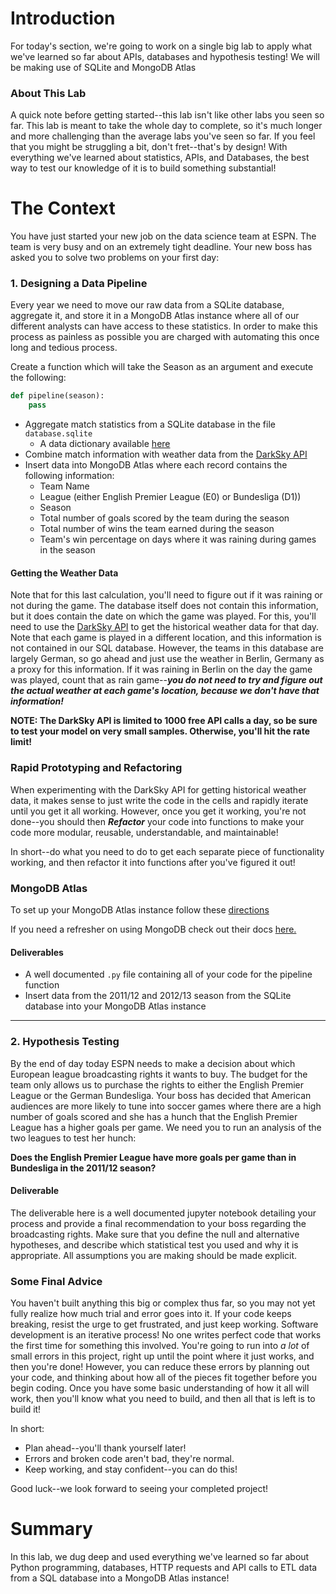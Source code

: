 
# Introduction

For today's section, we're going to work on a single big lab to apply what we've learned so far about APIs, databases and hypothesis testing! We will be making use of SQLite and MongoDB Atlas

### About This Lab

A quick note before getting started--this lab isn't like other labs you seen so far. This lab is meant to take the whole day to complete, so it's much longer and more challenging than the average labs you've seen so far. If you feel that you might be struggling a bit, don't fret--that's by design! With everything we've learned about statistics, APIs, and Databases, the best way to test our knowledge of it is to build something substantial!

# The Context

You have just started your new job on the data science team at ESPN. The team is very busy and on an extremely tight deadline. Your new boss has asked you to solve two problems on your first day:


### 1. Designing a Data Pipeline
Every year we need to move our raw data from a SQLite database, aggregate it, and store it in a MongoDB Atlas instance where all of our different analysts can have access to these statistics. In order to make this process as painless as possible you are charged with automating this once long and tedious process.

Create a function which will take the Season as an argument and execute the following:
```python
def pipeline(season):
    pass
```
* Aggregate match statistics from a SQLite database in the file `database.sqlite`
    * A data dictionary available [here](https://www.kaggle.com/laudanum/footballdelphi)
* Combine match information with weather data from the [DarkSky API](https://darksky.net/dev)
* Insert data into MongoDB Atlas where each record contains the following information:
   * Team Name
   * League (either English Premier League (E0) or Bundesliga (D1))
   * Season
   * Total number of goals scored by the team during the season
   * Total number of wins the team earned during the season
   * Team's win percentage on days where it was raining during games in the season

#### Getting the Weather Data

Note that for this last calculation, you'll need to figure out if it was raining or not during the game. The database itself does not contain this information, but it does contain the date on which the game was played. For this, you'll need to use the [DarkSky API](https://darksky.net/dev) to get the historical weather data for that day. Note that each game is played in a different location, and this information is not contained in our SQL database. However, the teams in this database are largely German, so go ahead and just use the weather in Berlin, Germany as a proxy for this information. If it was raining in Berlin on the day the game was played, count that as rain game--**_you do not need to try and figure out the actual weather at each game's location, because we don't have that information!_**

**NOTE: The DarkSky API is limited to 1000 free API calls a day, so be sure to test your model on very small samples. Otherwise, you'll hit the rate limit!**

### Rapid Prototyping and Refactoring

When experimenting with the DarkSky API for getting historical weather data, it makes sense to just write the code in the cells and rapidly iterate until you get it all working. However, once you get it working, you're not done--you should then **_Refactor_** your code into functions to make your code more modular, reusable, understandable, and maintainable!

In short--do what you need to do to get each separate piece of functionality working, and then refactor it into functions after you've figured it out!

### MongoDB Atlas

To set up your MongoDB Atlas instance follow these [directions](https://docs.google.com/document/d/1ghOi6jd0Nw4jOOOevuUpncuRAEOdEEC28NUI0pqUyFA/edit)

If you need a refresher on using MongoDB check out their docs [here.](https://api.mongodb.com/python/current/tutorial.html)

#### Deliverables
- A well documented `.py` file containing all of your code for the pipeline function
- Insert data from the 2011/12 and 2012/13 season from the SQLite database into your MongoDB Atlas instance

----------------------------------------------------------------------------------------------------

### 2. Hypothesis Testing
By the end of day today ESPN needs to make a decision about which European league broadcasting rights it wants to buy. The budget for the team only allows us to purchase the rights to either the English Premier League or the German Bundesliga. Your boss has decided that American audiences are more likely to tune into soccer games where there are a high number of goals scored and she has a hunch that the English Premier League has a higher goals per game. We need you to run an analysis of the two leagues to test her hunch:

__Does the English Premier League have more goals per game than in Bundesliga in the 2011/12 season?__


#### Deliverable
The deliverable here is a well documented jupyter notebook detailing your process and provide a final recommendation to your boss regarding the broadcasting rights. Make sure that you define the null and alternative hypotheses, and describe which statistical test you used and why it is appropriate. All assumptions you are making should be made explicit.

### Some Final Advice

You haven't built anything this big or complex thus far, so you may not yet fully realize how much trial and error goes into it. If your code keeps breaking, resist the urge to get frustrated, and just keep working. Software development is an iterative process!  No one writes perfect code that works the first time for something this involved. You're going to run into _a lot_ of small errors in this project, right up until the point where it just works, and then you're done! However, you can reduce these errors by planning out your code, and thinking about how all of the pieces fit together before you begin coding. Once you have some basic understanding of how it all will work, then you'll know what you need to build, and then all that is left is to build it!

In short:

* Plan ahead--you'll thank yourself later!
* Errors and broken code aren't bad, they're normal. 
* Keep working, and stay confident--you can do this!

Good luck--we look forward to seeing your completed project!

# Summary

In this lab, we dug deep and used everything we've learned so far about Python programming, databases, HTTP requests and API calls to ETL data from a SQL database into a MongoDB Atlas instance!
